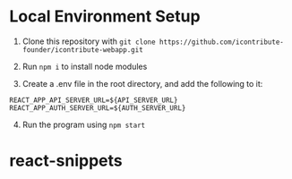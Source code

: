# Local Environment Setup

1. Clone this repository with `git clone https://github.com/icontribute-founder/icontribute-webapp.git`

2. Run `npm i` to install node modules

3. Create a .env file in the root directory, and add the following to it:

```
REACT_APP_API_SERVER_URL=${API_SERVER_URL}
REACT_APP_AUTH_SERVER_URL=${AUTH_SERVER_URL}

```

4. Run the program using `npm start`
# react-snippets
